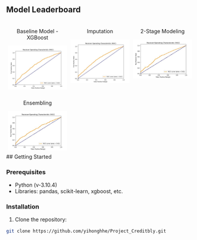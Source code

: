 <style>
  .leaderboard-table {
    display: flex;
    flex-wrap: wrap;
    justify-content: space-between;
  }

  .leaderboard-entry {
    flex: 0 0 calc(33.33% - 10px); /* Adjust the width as needed */
    margin: 5px;
    text-align: center;
  }
</style>

## Model Leaderboard

<div class="leaderboard-table">
  <div class="leaderboard-entry">
    <p>Baseline Model - XGBoost</p>
    <img src="./images/baseline_result.jpg" width="400" alt="Baseline Model">
  </div>
  
  <div class="leaderboard-entry">
    <p>Imputation</p>
    <img src="./images/imputation_result.jpg" width="400" alt="Imputation">
  </div>
  
  <div class="leaderboard-entry">
    <p>2-Stage Modeling</p>
    <img src="./images/2_stage_modeling_result.jpg" width="400" alt="2-Stage Modeling">
  </div>
  
  <div class="leaderboard-entry">
    <p>Ensembling</p>
    <img src="./images/ensembling.jpg" width="400" alt="Ensembling">
  </div>
</div>
## Getting Started

### Prerequisites

- Python (v-3.10.4)
- Libraries: pandas, scikit-learn, xgboost, etc.

### Installation

1. Clone the repository:

```bash
git clone https://github.com/yihonghhe/Project_Creditbly.git
```

